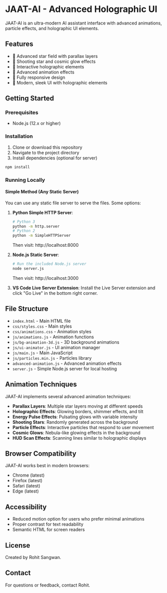# JAAT-AI - Advanced Holographic UI

JAAT-AI is an ultra-modern AI assistant interface with advanced animations, particle effects, and holographic UI elements.

## Features

- 🌟 Advanced star field with parallax layers
- 🌠 Shooting star and cosmic glow effects
- 💫 Interactive holographic elements
- 🌈 Advanced animation effects
- 📱 Fully responsive design
- 🎨 Modern, sleek UI with holographic elements

## Getting Started

### Prerequisites

- Node.js (12.x or higher)

### Installation

1. Clone or download this repository
2. Navigate to the project directory
3. Install dependencies (optional for server)

```bash
npm install
```

### Running Locally

#### Simple Method (Any Static Server)

You can use any static file server to serve the files. Some options:

1. **Python Simple HTTP Server**:
   ```bash
   # Python 3
   python -m http.server
   # Python 2
   python -m SimpleHTTPServer
   ```
   Then visit: http://localhost:8000

2. **Node.js Static Server**:
   ```bash
   # Run the included Node.js server
   node server.js
   ```
   Then visit: http://localhost:3000

3. **VS Code Live Server Extension**:
   Install the Live Server extension and click "Go Live" in the bottom right corner.

## File Structure

- `index.html` - Main HTML file
- `css/styles.css` - Main styles
- `css/animations.css` - Animation styles
- `js/animations.js` - Animation functions
- `js/bg-animation-3d.js` - 3D background animations
- `js/ui-animator.js` - UI animation manager
- `js/main.js` - Main JavaScript
- `js/particles.min.js` - Particles library
- `advanced-animation.js` - Advanced animation effects
- `server.js` - Simple Node.js server for local hosting

## Animation Techniques

JAAT-AI implements several advanced animation techniques:

- **Parallax Layers**: Multiple star layers moving at different speeds
- **Holographic Effects**: Glowing borders, shimmer effects, and tilt
- **Energy Pulse Effects**: Pulsating glows with variable intensity
- **Shooting Stars**: Randomly generated across the background
- **Particle Effects**: Interactive particles that respond to user movement
- **Cosmic Glows**: Nebula-like glowing effects in the background
- **HUD Scan Effects**: Scanning lines similar to holographic displays

## Browser Compatibility

JAAT-AI works best in modern browsers:
- Chrome (latest)
- Firefox (latest)
- Safari (latest)
- Edge (latest)

## Accessibility

- Reduced motion option for users who prefer minimal animations
- Proper contrast for text readability
- Semantic HTML for screen readers

## License

Created by Rohit Sangwan.

## Contact

For questions or feedback, contact Rohit.